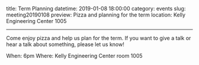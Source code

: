 title: Term Planning
datetime: 2019-01-08 18:00:00
category: events
slug: meeting20190108
preview: Pizza and planning for the term
location: Kelly Engineering Center 1005

---

Come enjoy pizza and help us plan for the term. If you want to give a talk or hear a talk about something, please let us know!

When: 6pm
Where: Kelly Engineering Center room 1005
